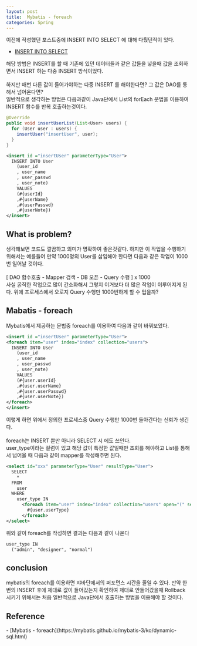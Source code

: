 ```yaml
---
layout: post
title:  Mybatis - foreach
categories: Spring
---
```


이전에 작성했던 포스트중에 INSERT INTO SELECT 에 대해 다뤘던적이 있다. <br>
- [INSERT INTO SELECT](http://noveloper.github.io/blog/database/2015/02/26/how-to-insert-multi-row-by-one-try.html)

해당 방법은 INSERT를 할 때 기존에 있던 데이터들과 같은 값들을 넣을때 값을 조회하면서 INSERT 하는 다중 INSERT 방식이었다. <br>
<br>
하지만 매번 다른 값이 들어가야하는 다중 INSERT 를 해야한다면? 그 값은 DAO를 통해서 넘어온다면? <br>
일반적으로 생각하는 방법은 다음과같이 Java단에서 List의 forEach 문법을 이용하여 INSERT 함수를 반복 호출하는것이다. 

```java
@Override
public void insertUserList(List<User> users) {
  for (User user : users) {
    insertUser("insertUser", user);
  }
}
```
```xml
<insert id ="insertUser" parameterType="User">
  INSERT INTO User 
    (user_id
    , user_name
    , user_passwd
    , user_note)
    VALUES
    (#{userId}
    ,#{userName}
    ,#{userPasswd}
    ,#{userNote})
</insert>
```

<h2>What is problem?</h2>
생각해보면 코드도 깔끔하고 의미가 명확하여 좋은것같다. 하지만 이 작업을 수행하기 위해서는 예를들어 만약 1000명의 User를 삽입해야 한다면 다음과 같은 작업이 1000번 일어날 것이다. <br>
<br>
[ DAO 함수호출 - Mapper 검색 - DB 오픈 - Query 수행 ] x 1000 <br>
<bt>
사실 굵직한 작업으로 많이 간소화해서 그렇지 이거보다 더 많은 작업이 이루어지게 된다. 위에 프로세스에서 오로지 Query 수행만 1000번하게 할 수 업을까?

<h2>Mabatis - foreach</h2>
Mybatis에서 제공하는 문법중 foreach를 이용하여 다음과 같이 바꿔보았다.

```xml
<insert id ="insertUser" parameterType="User">
<foreach item="user" index="index" collection="users">
  INSERT INTO User 
    (user_id
    , user_name
    , user_passwd
    , user_note)
    VALUES
    (#{user.userId}
    ,#{user.userName}
    ,#{user.userPasswd}
    ,#{user.userNote})
</foreach>
</insert>
```

이렇게 하면 위에서 정의한 프로세스중 Query 수행만 1000번 돌아간다는 신뢰가 생긴다. <br>
<br>
foreach는 INSERT 뿐만 아니라 SELECT 시 에도 쓰인다. <br>
user_type이라는 컬럼이 있고 해당 값이 특정한 값일때만 조회를 해야하고 List를 통해서 넘어올 때 다음과 같이 mapper를 작성해주면 된다.

```xml
<select id="xxx" parameterType="User" resultType="User">
  SELECT 
    *
  FROM
    user
  WHERE
    user_type IN 
      <foreach item="user" index="index" collection="users" open="(" separator="," close=")">
        #{user.userType}
      </foreach>
</select>
```

위와 같이 foreach를 작성하면 결과는 다음과 같이 나온다

```xml
user_type IN
  ("admin", "designer", "normal")
```

<h2>conclusion</h2>
mybatis의 foreach를 이용하면 쟈바단에서의 퍼포먼스 시간을 줄일 수 있다. 만약 한번의 INSERT 후에 제대로 값이 들어갔는지 확인하여 제대로 안들어갔을때 Rollback 시키기 위해서는 처음 일반적으로 Java단에서 호출하는 방법을 이용해야 할 것이다.


<h2>Reference</h2>
- [Mybatis - foreach](https://mybatis.github.io/mybatis-3/ko/dynamic-sql.html)

